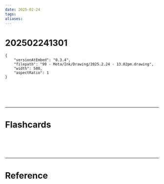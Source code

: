 ```yaml
---
date: 2025-02-24
tags: 
aliases:
---
```

# 202502241301

```handdrawn-ink
{
	"versionAtEmbed": "0.3.4",
	"filepath": "99 - Meta/Ink/Drawing/2025.2.24 - 13.02pm.drawing",
	"width": 500,
	"aspectRatio": 1
}
```


# ‌
---
# Flashcards


# ‌
---
# Reference
